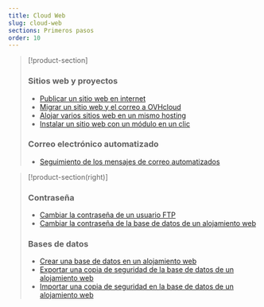 ```yaml
---
title: Cloud Web
slug: cloud-web
sections: Primeros pasos
order: 10
---
```


> [!product-section]
>
> ### Sitios web y proyectos
>
> - [Publicar un sitio web en internet](https://docs.ovh.com/es/hosting/web_hosting_publicar_un_sitio_web_en_internet/)
> - [Migrar un sitio web y el correo a OVHcloud](https://docs.ovh.com/es/hosting/web_hosting_transferir_un_sitio_web_y_el_correo_sin_cortes_del_servicio/)
> - [Alojar varios sitios web en un mismo hosting](https://docs.ovh.com/es/hosting/configurar-un-multisitio-en-un-alojamiento-web/)
> - [Instalar un sitio web con un módulo en un clic](https://docs.ovh.com/es/hosting/modulos-en-un-clic/)
>
> ### Correo electrónico automatizado
>
> - [Seguimiento de los mensajes de correo automatizados](https://docs.ovh.com/es/hosting/web_hosting_seguimiento_de_los_mensajes_de_correo_automatizados/)
>

> [!product-section(right)]
>
> ### Contraseña
>
> - [Cambiar la contraseña de un usuario FTP](https://docs.ovh.com/es/hosting/cambiar-contrasena-usuario-ftp/)
> - [Cambiar la contraseña de la base de datos de un alojamiento web](https://docs.ovh.com/es/hosting/cambiar-contrasena-base-de-datos/)
>
> ### Bases de datos
>
> - [Crear una base de datos en un alojamiento web](https://docs.ovh.com/es/hosting/crear-base-de-datos/)
> - [Exportar una copia de seguridad de la base de datos de un alojamiento web](https://docs.ovh.com/es/hosting/web_hosting_exportacion_de_una_base_de_datos/)
> - [Importar una copia de seguridad en la base de datos de un alojamiento web](https://docs.ovh.com/es/hosting/web_hosting_importacion_de_una_base_de_datos_mysql/)
>